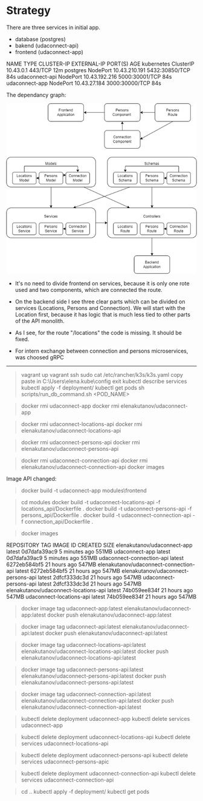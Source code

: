 # Strategy

There are three services in initial app.
- database (postgres)
- bakend (udaconnect-api)
- frontend (udaconnect-app)

NAME             TYPE        CLUSTER-IP      EXTERNAL-IP   PORT(S)          AGE
kubernetes       ClusterIP   10.43.0.1       <none>        443/TCP          12m
postgres         NodePort    10.43.210.191   <none>        5432:30850/TCP   84s
udaconnect-api   NodePort    10.43.192.216   <none>        5000:30001/TCP   84s
udaconnect-app   NodePort    10.43.27.184    <none>        3000:30000/TCP   84s

The dependancy graph:

![alt text](DependencyGraph.png)

- It's no need to divide frontend on services, because it is only one rote used and two components, which are connected the route.

- On the backend side I see three clear parts which can be divided on services (Locations, Persons and Connection).
We will start with the Location first, because it has logic that is much less tied to other parts of the API monolith.

- As I see, for the route "/locations" the code is missing. It should be fixed.

- For intern exchange between connection and persons microservices, was choosed gRPC

-----------------------------------------------------------------------------------------------
> vagrant up
> vagrant ssh
> sudo cat /etc/rancher/k3s/k3s.yaml
copy paste in C:\Users\elena\.kube\config
> exit
> kubectl describe services
> kubectl apply -f deployment/
> kubectl get pods
> sh scripts/run_db_command.sh <POD_NAME>

> docker rmi udaconnect-app
> docker rmi elenakutanov/udaconnect-app

> docker rmi udaconnect-locations-api
> docker rmi elenakutanov/udaconnect-locations-api

> docker rmi udaconnect-persons-api
> docker rmi elenakutanov/udaconnect-persons-api

> docker rmi udaconnect-connection-api
> docker rmi elenakutanov/udaconnect-connection-api
> docker images

Image API changed:

> docker build -t udaconnect-app modules\frontend

> cd modules
> docker build -t udaconnect-locations-api -f locations_api/Dockerfile .
> docker build -t udaconnect-persons-api -f persons_api/Dockerfile .
> docker build -t udaconnect-connection-api -f connection_api/Dockerfile .

> docker images

REPOSITORY                               TAG       IMAGE ID       CREATED         SIZE
elenakutanov/udaconnect-app              latest    0d7dafa39ac9   5 minutes ago   551MB
udaconnect-app                           latest    0d7dafa39ac9   5 minutes ago   551MB
udaconnect-connection-api                latest    6272eb584bf5   21 hours ago    547MB
elenakutanov/udaconnect-connection-api   latest    6272eb584bf5   21 hours ago    547MB
elenakutanov/udaconnect-persons-api      latest    2dfcf333dc3d   21 hours ago    547MB
udaconnect-persons-api                   latest    2dfcf333dc3d   21 hours ago    547MB
elenakutanov/udaconnect-locations-api    latest    74b059ee834f   21 hours ago    547MB
udaconnect-locations-api                 latest    74b059ee834f   21 hours ago    547MB


> docker image tag udaconnect-app:latest elenakutanov/udaconnect-app:latest
> docker push elenakutanov/udaconnect-app:latest

> docker image tag udaconnect-api:latest elenakutanov/udaconnect-api:latest
> docker push elenakutanov/udaconnect-api:latest

> docker image tag udaconnect-locations-api:latest elenakutanov/udaconnect-locations-api:latest
> docker push elenakutanov/udaconnect-locations-api:latest

> docker image tag udaconnect-persons-api:latest elenakutanov/udaconnect-persons-api:latest
> docker push elenakutanov/udaconnect-persons-api:latest

> docker image tag udaconnect-connection-api:latest elenakutanov/udaconnect-connection-api:latest
> docker push elenakutanov/udaconnect-connection-api:latest


> kubectl delete deployment udaconnect-app
> kubectl delete services udaconnect-app

> kubectl delete deployment udaconnect-locations-api
> kubectl delete services udaconnect-locations-api

> kubectl delete deployment udaconnect-persons-api
> kubectl delete services udaconnect-persons-apic

> kubectl delete deployment udaconnect-connection-api
> kubectl delete services udaconnect-connection-api

> cd ..
> kubectl apply -f deployment/
> kubectl get pods


